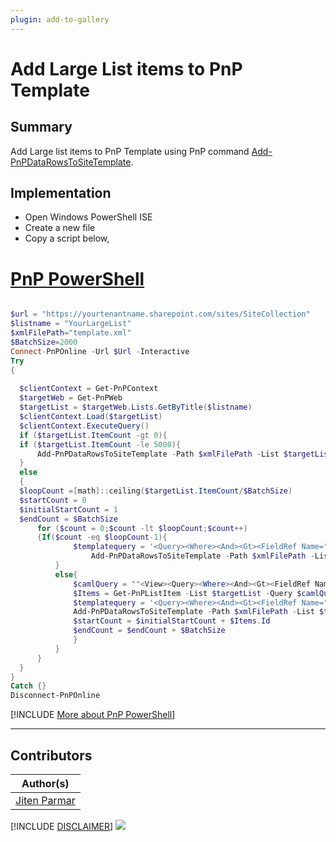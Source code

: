 ```yaml
---
plugin: add-to-gallery
---
```


# Add Large List items to PnP Template

## Summary

Add Large list items to PnP Template using PnP command [Add-PnPDataRowsToSiteTemplate](https://pnp.github.io/powershell/cmdlets/Add-PnPDataRowsToProvisioningTemplate.html).


## Implementation

- Open Windows PowerShell ISE
- Create a new file
- Copy a script  below,

# [PnP PowerShell](#tab/pnpps)
```powershell

$url = "https://yourtenantname.sharepoint.com/sites/SiteCollection"
$listname = "YourLargeList"
$xmlFilePath="template.xml"
$BatchSize=2000
Connect-PnPOnline -Url $Url -Interactive
Try
{
  
  $clientContext = Get-PnPContext
  $targetWeb = Get-PnPWeb
  $targetList = $targetWeb.Lists.GetByTitle($listname)
  $clientContext.Load($targetList)
  $clientContext.ExecuteQuery()
  if ($targetList.ItemCount -gt 0){
  if ($targetList.ItemCount -le 5000){
      Add-PnPDataRowsToSiteTemplate -Path $xmlFilePath -List $targetList -Query '<View></View>'
  }
  else
  {
  $loopCount =[math]::ceiling($targetList.ItemCount/$BatchSize)
  $startCount = 0
  $initialStartCount = 1
  $endCount = $BatchSize
      for ($count = 0;$count -lt $loopCount;$count++)
      {If($count -eq $loopCount-1){
              $templatequery = '<Query><Where><And><Gt><FieldRef Name=""ID""></FieldRef><Value Type=""Number"">' +$startCount + '</Value></Gt><Lt><FieldRef Name=""ID""></FieldRef><Value Type=""Number"">' +$endCount + '</Value></Lt></And></Where></Query>'
                  Add-PnPDataRowsToSiteTemplate -Path $xmlFilePath -List $targetList -Query $templatequery
          }
          else{
              $camlQuery = ""<View><Query><Where><And><Gt><FieldRef Name='ID'></FieldRef><Value Type='Number'>$startCount</Value></Gt><Lt><FieldRef Name='ID'></FieldRef><Value Type='Number'>$endCount</Value></Lt></And></Where><View><OrderBy><FieldRef Name='ID' Ascending='True' /></OrderBy></View></Query></View>""
              $Items = Get-PnPListItem -List $targetList -Query $camlQuery | select -Last 1
              $templatequery = '<Query><Where><And><Gt><FieldRef Name=""ID""></FieldRef><Value Type=""Number"">' +$startCount + '</Value></Gt><Lt><FieldRef Name=""ID""></FieldRef><Value Type=""Number"">' +$endCount + '</Value></Lt></And></Where></Query>'
              Add-PnPDataRowsToSiteTemplate -Path $xmlFilePath -List $targetList -Query $templatequery
              $startCount = $initialStartCount + $Items.Id
              $endCount = $endCount + $BatchSize
              }
          }
      }
  }
}
Catch {}
Disconnect-PnPOnline
```
[!INCLUDE [More about PnP PowerShell](../../docfx/includes/MORE-PNPPS.md)]
***

## Contributors

| Author(s) |
|-----------|
|[Jiten Parmar](https://github.com/jitenparmar)|


[!INCLUDE [DISCLAIMER](../../docfx/includes/DISCLAIMER.md)]
<img src="https://m365-visitor-stats.azurewebsites.net/script-samples/scripts/spo-large-list-items-to-pnp-template" aria-hidden="true" />
